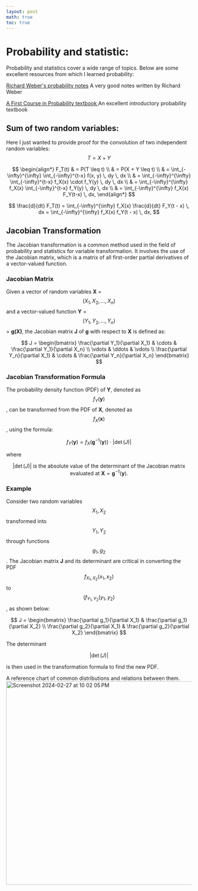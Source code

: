 ```yaml
---
layout: post
math: true
toc: true
---
```

# Probability and statistic:
Probability and statistics cover a wide range of topics. Below are some excellent resources from which I learned probability:

[Richard Weber's probability notes](https://www.statslab.cam.ac.uk/~rrw1/prob/prob-weber.pdf) A very good notes written by Richard Weber

[A First Course in Probability textbook ](https://www.seyedkalali.com/wp-content/uploads/2016/11/A-First-Course-in-Probability-8th-ed.-Sheldon-Ross.pdf) An excellent introductory probability textbook

## Sum of two random variables:
Here I just wanted to provide proof for the convolution of two independent random variables:
$$T = X + Y $$

$$
\begin{align*}
F_T(t) & = P(T \leq t) \\
& = P(X + Y \leq t) \\
& = \int_{-\infty}^{\infty} \int_{-\infty}^{t-x} f(x, y) \, dy \, dx \\
& = \int_{-\infty}^{\infty} \int_{-\infty}^{t-x} f_X(x) \cdot f_Y(y) \, dy \, dx \\
& = \int_{-\infty}^{\infty} f_X(x) \int_{-\infty}^{t-x} f_Y(y) \, dy \, dx \\
& = \int_{-\infty}^{\infty} f_X(x) F_Y(t-x) \, dx,
\end{align*}
$$

$$
\frac{d}{dt} F_T(t) = \int_{-\infty}^{\infty} f_X(x) \frac{d}{dt} F_Y(t - x) \, dx = \int_{-\infty}^{\infty} f_X(x) f_Y(t - x) \, dx,
$$

## Jacobian Transformation

The Jacobian transformation is a common method used in the field of probability and statistics for variable transformation. It involves the use of the Jacobian matrix, which is a matrix of all first-order partial derivatives of a vector-valued function.

### Jacobian Matrix

Given a vector of random variables **X** = $$(X_1, X_2, ..., X_n)$$ and a vector-valued function **Y** = $$(Y_1, Y_2, ..., Y_n)$$ = **g(X)**, the Jacobian matrix **J** of **g** with respect to **X** is defined as:

$$
J = \begin{bmatrix}
\frac{\partial Y_1}{\partial X_1} & \cdots & \frac{\partial Y_1}{\partial X_n} \\
\vdots & \ddots & \vdots \\
\frac{\partial Y_n}{\partial X_1} & \cdots & \frac{\partial Y_n}{\partial X_n}
\end{bmatrix}
$$

### Jacobian Transformation Formula

The probability density function (PDF) of **Y**, denoted as $$f_Y(\mathbf{y})$$, can be transformed from the PDF of **X**, denoted as $$f_X(\mathbf{x})$$, using the formula:

$$
f_Y(\mathbf{y}) = f_X(\mathbf{g}^{-1}(\mathbf{y})) \cdot |\det(J)|
$$

where

$$
|\det(J)| \text{ is the absolute value of the determinant of the Jacobian matrix evaluated at } \mathbf{X} = \mathbf{g}^{-1}(\mathbf{y}).
$$

### Example

Consider two random variables $$X_1, X_2$$ transformed into $$Y_1, Y_2$$ through functions $$g_1, g_2$$. The Jacobian matrix **J** and its determinant are critical in converting the PDF $$f_{X_1, X_2}(x_1, x_2)$$ to$$(f_{Y_1, Y_2}(y_1, y_2)$$, as shown below:

$$
J = \begin{bmatrix}
\frac{\partial g_1}{\partial X_1} & \frac{\partial g_1}{\partial X_2} \\
\frac{\partial g_2}{\partial X_1} & \frac{\partial g_2}{\partial X_2}
\end{bmatrix}
$$

The determinant

$$
|\det(J)|
$$

is then used in the transformation formula to find the new PDF.


A reference chart of common distributions and relations between them.
<img width="552" alt="Screenshot 2024-02-27 at 10 02 05 PM" src="https://github.com/zhiweilin27/zhiweilin27.github.io/assets/111717798/f50f1344-947e-45c4-9800-130ff160f2d1">


